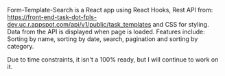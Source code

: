 Form-Template-Search is a React app using React Hooks, Rest API from: https://front-end-task-dot-fpls-dev.uc.r.appspot.com/api/v1/public/task_templates and CSS for styling. Data from the API is displayed when page is loaded. Features include: Sorting by name, sorting by date, search, pagination and sorting by category. 

Due to time constraints, it isn't a 100% ready, but I will continue to work on it.
